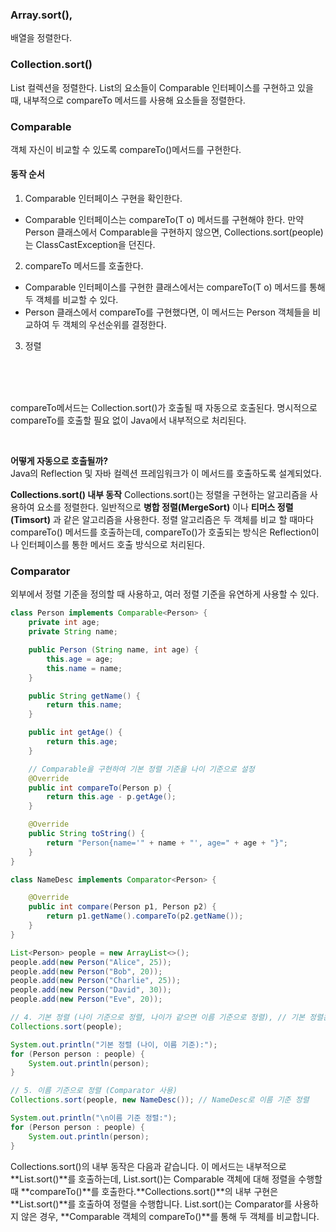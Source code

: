 ### Array.sort(), 
배열을 정렬한다.


### Collection.sort()
List 컬렉션을 정렬한다.
List의 요소들이 Comparable 인터페이스를 구현하고 있을 때, 내부적으로 compareTo 메서드를 사용해 요소들을 정렬한다.  


### Comparable
객체 자신이 비교할 수 있도록 compareTo()메서드를 구현한다.

#### 동작 순서
1. Comparable 인터페이스 구현을 확인한다.
- Comparable 인터페이스는 compareTo(T o) 메서드를 구현해야 한다.
만약 Person 클래스에서 Comparable<Person>을 구현하지 않으면, Collections.sort(people)는 ClassCastException을 던진다.

2. compareTo 메서드를 호출한다.
- Comparable 인터페이스를 구현한 클래스에서는 compareTo(T o) 메서드를 통해 두 객체를 비교할 수 있다.
- Person 클래스에서 compareTo를 구현했다면, 이 메서드는 Person 객체들을 비교하여 두 객체의 우선순위를 결정한다.

3. 정렬 



<br><br><br>

compareTo메서드는 Collection.sort()가 호출될 때 자동으로 호출된다.
명시적으로 compareTo를 호출할 필요 없이 Java에서 내부적으로 처리된다.  


<br>

**어떻게 자동으로 호출될까?**    
Java의 Reflection 및 자바 컬렉션 프레임워크가 이 메서드를 호출하도록 설계되었다.  

**Collections.sort() 내부 동작**
Collections.sort()는 정렬을 구현하는 알고리즘을 사용하여 요소를 정렬한다.
일반적으로 **병합 정렬(MergeSort)** 이나 **티머스 정렬(Timsort)** 과 같은 알고리즘을 사용한다.
정렬 알고리즘은 두 객체를 비교 할 때마다 compareTo() 메서드를 호출하는데,
compareTo()가 호출되는 방식은 Reflection이나 인터페이스를 통한 메서드 호출 방식으로 처리된다.



### Comparator
외부에서 정렬 기준을 정의할 때 사용하고, 여러 정렬 기준을 유연하게 사용할 수 있다.  

```java
class Person implements Comparable<Person> {
    private int age;
    private String name;

    public Person (String name, int age) {
        this.age = age;
        this.name = name;
    }

    public String getName() {
        return this.name;
    }

    public int getAge() {
        return this.age;
    }

    // Comparable을 구현하여 기본 정렬 기준을 나이 기준으로 설정
    @Override
    public int compareTo(Person p) {
        return this.age - p.getAge();
    }

    @Override
    public String toString() {
        return "Person{name='" + name + "', age=" + age + "}";
    }
}

class NameDesc implements Comparator<Person> {

    @Override
    public int compare(Person p1, Person p2) {
        return p1.getName().compareTo(p2.getName());
    }
}
```

```java
List<Person> people = new ArrayList<>();
people.add(new Person("Alice", 25));
people.add(new Person("Bob", 20));
people.add(new Person("Charlie", 25));
people.add(new Person("David", 30));
people.add(new Person("Eve", 20));

// 4. 기본 정렬 (나이 기준으로 정렬, 나이가 같으면 이름 기준으로 정렬), // 기본 정렬은 Comparable을 따른다.
Collections.sort(people);

System.out.println("기본 정렬 (나이, 이름 기준):");
for (Person person : people) {
    System.out.println(person);
}

// 5. 이름 기준으로 정렬 (Comparator 사용)
Collections.sort(people, new NameDesc()); // NameDesc로 이름 기준 정렬

System.out.println("\n이름 기준 정렬:");
for (Person person : people) {
    System.out.println(person);
}
```

Collections.sort()의 내부 동작은 다음과 같습니다. 이 메서드는 내부적으로 **List.sort()**를 호출하는데, List.sort()는 Comparable 객체에 대해 정렬을 수행할 때 **compareTo()**를 호출한다.**Collections.sort()**의 내부 구현은 **List.sort()**를 호출하여 정렬을 수행합니다.
List.sort()는 Comparator를 사용하지 않은 경우, **Comparable 객체의 compareTo()**를 통해 두 객체를 비교합니다.
